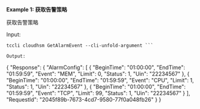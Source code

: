 **Example 1: 获取告警策略**

获取告警策略

Input: 

```
tccli cloudhsm GetAlarmEvent --cli-unfold-argument ```

Output: 
```
{
    "Response": {
        "AlarmConfig": [
            {
                "BeginTime": "01:00:00",
                "EndTime": "01:59:59",
                "Event": "MEM",
                "Limit": 0,
                "Status": 1,
                "Uin": "22234567"
            },
            {
                "BeginTime": "01:00:00",
                "EndTime": "01:59:59",
                "Event": "CPU",
                "Limit": 1,
                "Status": 1,
                "Uin": "22234567"
            },
            {
                "BeginTime": "01:00:00",
                "EndTime": "01:59:59",
                "Event": "TCP",
                "Limit": 99,
                "Status": 1,
                "Uin": "22234567"
            }
        ],
        "RequestId": "2045f89b-7673-4cd7-9580-77f0a048fb26"
    }
}
```

